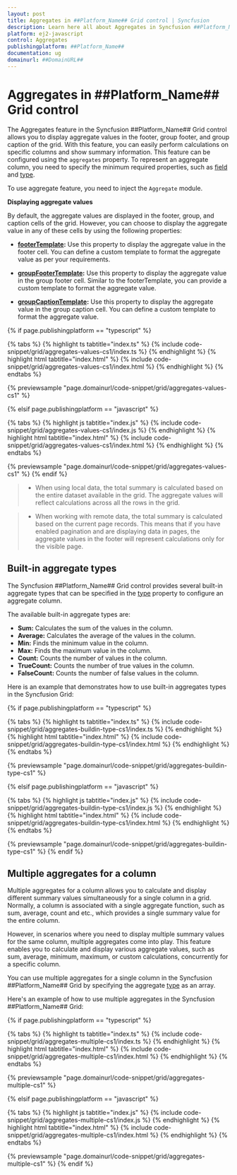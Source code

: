```yaml
---
layout: post
title: Aggregates in ##Platform_Name## Grid control | Syncfusion
description: Learn here all about Aggregates in Syncfusion ##Platform_Name## Grid control of Syncfusion Essential JS 2 and more.
platform: ej2-javascript
control: Aggregates 
publishingplatform: ##Platform_Name##
documentation: ug
domainurl: ##DomainURL##
---
```


# Aggregates in ##Platform_Name## Grid control

The Aggregates feature in the Syncfusion ##Platform_Name## Grid control allows you to display aggregate values in the footer, group footer, and group caption of the grid. With this feature, you can easily perform calculations on specific columns and show summary information. This feature can be configured using the `aggregates` property. To represent an aggregate column, you need to specify the minimum required properties, such as [field](../../api/grid/aggregateColumn/#field) and [type](../../api/grid/aggregateColumn/#type).

To use aggregate feature, you need to inject the `Aggregate` module.

**Displaying aggregate values**

By default, the aggregate values are displayed in the footer, group, and caption cells of the grid. However, you can choose to display the aggregate value in any of these cells by using the following properties:

* **[footerTemplate](../../api/grid/aggregateColumn/#footertemplate):** Use this property to display the aggregate value in the footer cell. You can define a custom template to format the aggregate value as per your requirements.

* **[groupFooterTemplate](../../api/grid/aggregateColumn/#groupfootertemplate):** Use this property to display the aggregate value in the group footer cell. Similar to the footerTemplate, you can provide a custom template to format the aggregate value.

* **[groupCaptionTemplate](../../api/grid/aggregateColumn/#groupcaptiontemplate):** Use this property to display the aggregate value in the group caption cell. You can define a custom template to format the aggregate value.

{% if page.publishingplatform == "typescript" %}

 {% tabs %}
{% highlight ts tabtitle="index.ts" %}
{% include code-snippet/grid/aggregates-values-cs1/index.ts %}
{% endhighlight %}
{% highlight html tabtitle="index.html" %}
{% include code-snippet/grid/aggregates-values-cs1/index.html %}
{% endhighlight %}
{% endtabs %}
        
{% previewsample "page.domainurl/code-snippet/grid/aggregates-values-cs1" %}

{% elsif page.publishingplatform == "javascript" %}

{% tabs %}
{% highlight js tabtitle="index.js" %}
{% include code-snippet/grid/aggregates-values-cs1/index.js %}
{% endhighlight %}
{% highlight html tabtitle="index.html" %}
{% include code-snippet/grid/aggregates-values-cs1/index.html %}
{% endhighlight %}
{% endtabs %}

{% previewsample "page.domainurl/code-snippet/grid/aggregates-values-cs1" %}
{% endif %}

> * When using local data, the total summary is calculated based on the entire dataset available in the grid. The aggregate values will reflect calculations across all the rows in the grid.

> * When working with remote data, the total summary is calculated based on the current page records. This means that if you have enabled pagination and are displaying data in pages, the aggregate values in the footer will represent calculations only for the visible page.

## Built-in aggregate types

The Syncfusion ##Platform_Name## Grid control provides several built-in aggregate types that can be specified in the [type](../../api/grid/aggregateColumn/#type) property to configure an aggregate column.

The available built-in aggregate types are:

* **Sum:** Calculates the sum of the values in the column.
* **Average:** Calculates the average of the values in the column.
* **Min:** Finds the minimum value in the column.
* **Max:** Finds the maximum value in the column.
* **Count:** Counts the number of values in the column.
* **TrueCount:** Counts the number of true values in the column.
* **FalseCount:** Counts the number of false values in the column.

Here is an example that demonstrates how to use built-in aggregates types in the Syncfusion Grid:

{% if page.publishingplatform == "typescript" %}

 {% tabs %}
{% highlight ts tabtitle="index.ts" %}
{% include code-snippet/grid/aggregates-buildin-type-cs1/index.ts %}
{% endhighlight %}
{% highlight html tabtitle="index.html" %}
{% include code-snippet/grid/aggregates-buildin-type-cs1/index.html %}
{% endhighlight %}
{% endtabs %}
        
{% previewsample "page.domainurl/code-snippet/grid/aggregates-buildin-type-cs1" %}

{% elsif page.publishingplatform == "javascript" %}

{% tabs %}
{% highlight js tabtitle="index.js" %}
{% include code-snippet/grid/aggregates-buildin-type-cs1/index.js %}
{% endhighlight %}
{% highlight html tabtitle="index.html" %}
{% include code-snippet/grid/aggregates-buildin-type-cs1/index.html %}
{% endhighlight %}
{% endtabs %}

{% previewsample "page.domainurl/code-snippet/grid/aggregates-buildin-type-cs1" %}
{% endif %}

## Multiple aggregates for a column

Multiple aggregates for a column allows you to calculate and display different summary values simultaneously for a single column in a grid. Normally, a column is associated with a single aggregate function, such as sum, average, count and etc., which provides a single summary value for the entire column.

However, in scenarios where you need to display multiple summary values for the same column, multiple aggregates come into play. This feature enables you to calculate and display various aggregate values, such as sum, average, minimum, maximum, or custom calculations, concurrently for a specific column.

You can use multiple aggregates for a single column in the Syncfusion ##Platform_Name## Grid by specifying the aggregate [type](../../api/grid/aggregateColumn/#type) as an array.

Here's an example of how to use multiple aggregates in the Syncfusion ##Platform_Name## Grid:

{% if page.publishingplatform == "typescript" %}

 {% tabs %}
{% highlight ts tabtitle="index.ts" %}
{% include code-snippet/grid/aggregates-multiple-cs1/index.ts %}
{% endhighlight %}
{% highlight html tabtitle="index.html" %}
{% include code-snippet/grid/aggregates-multiple-cs1/index.html %}
{% endhighlight %}
{% endtabs %}
        
{% previewsample "page.domainurl/code-snippet/grid/aggregates-multiple-cs1" %}

{% elsif page.publishingplatform == "javascript" %}

{% tabs %}
{% highlight js tabtitle="index.js" %}
{% include code-snippet/grid/aggregates-multiple-cs1/index.js %}
{% endhighlight %}
{% highlight html tabtitle="index.html" %}
{% include code-snippet/grid/aggregates-multiple-cs1/index.html %}
{% endhighlight %}
{% endtabs %}

{% previewsample "page.domainurl/code-snippet/grid/aggregates-multiple-cs1" %}
{% endif %}